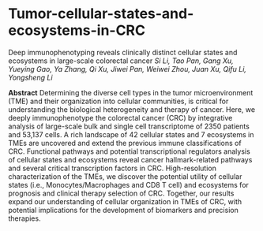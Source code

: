 # Tumor-cellular-states-and-ecosystems-in-CRC
Deep immunophenotyping reveals clinically distinct cellular states and ecosystems in large-scale colorectal cancer
_Si Li, Tao Pan, Gang Xu, Yueying Gao, Ya Zhang, Qi Xu, Jiwei Pan, Weiwei Zhou, Juan Xu, Qifu Li, Yongsheng Li_

**Abstract**
Determining the diverse cell types in the tumor microenvironment (TME) and their organization into cellular communities, is critical for understanding the biological heterogeneity and therapy of cancer. Here, we deeply immunophenotype the colorectal cancer (CRC) by integrative analysis of large-scale bulk and single cell transcriptome of 2350 patients and 53,137 cells. A rich landscape of 42 cellular states and 7 ecosystems in TMEs are uncovered and extend the previous immune classifications of CRC. Functional pathways and potential transcriptional regulators analysis of cellular states and ecosystems reveal cancer hallmark-related pathways and several critical transcription factors in CRC. High-resolution characterization of the TMEs, we discover the potential utility of cellular states (i.e., Monocytes/Macrophages and CD8 T cell) and ecosystems for prognosis and clinical therapy selection of CRC. Together, our results expand our understanding of cellular organization in TMEs of CRC, with potential implications for the development of biomarkers and precision therapies.
